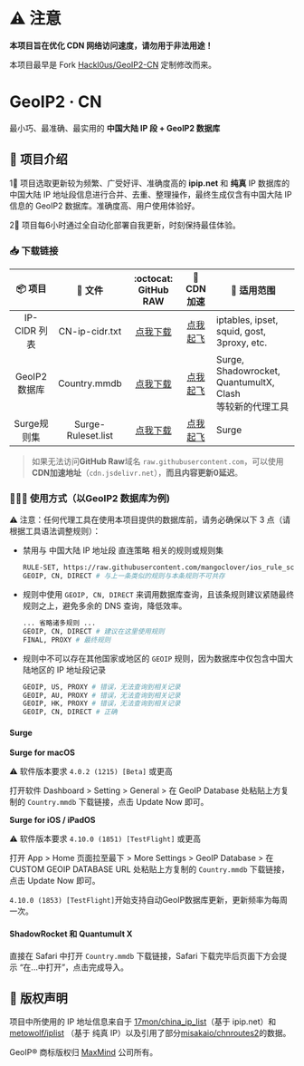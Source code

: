 # ⚠️ 注意

**本项目旨在优化 CDN 网络访问速度，请勿用于非法用途！**

本项目最早是 Fork [Hackl0us/GeoIP2-CN](https://github.com/Hackl0us/GeoIP2-CN) 定制修改而来。

# GeoIP2 · CN
最小巧、最准确、最实用的 **中国大陆 IP 段 + GeoIP2 数据库**

## 🥳 项目介绍
1⃣️ 项目选取更新较为频繁、广受好评、准确度高的 **ipip.net** 和 **纯真** IP 数据库的中国大陆 IP 地址段信息进行合并、去重、整理操作，最终生成仅含有中国大陆 IP 信息的 GeoIP2 数据库。准确度高、用户使用体验好。

2⃣️ 项目每6小时通过全自动化部署自我更新，时刻保持最佳体验。

### 📥 下载链接
| 📦 项目 | 📃 文件 | :octocat: GitHub RAW |  🚀 CDN 加速 | 🔧 适用范围
|  :--:  |  :--:  |     :--:     |     :--:    | ---- |
| IP-CIDR 列表 | CN-ip-cidr.txt | [点我下载](https://raw.githubusercontent.com/mangoclover/GeoIP2-CN/release/CN-ip-cidr.txt) |  [点我起飞](https://cdn.jsdelivr.net/gh/mangoclover/GeoIP2-CN@release/CN-ip-cidr.txt) | iptables, ipset, squid, gost, 3proxy, etc.  | 
| GeoIP2 数据库 | Country.mmdb | [点我下载](https://github.com/mangoclover/GeoIP2-CN/raw/release/Country.mmdb) |  [点我起飞](https://cdn.jsdelivr.net/gh/mangoclover/GeoIP2-CN@release/Country.mmdb) | Surge, Shadowrocket,<br>QuantumultX, Clash<br>等较新的代理工具|
| Surge规则集 | Surge-Ruleset.list | [点我下载](https://raw.githubusercontent.com/mangoclover/GeoIP2-CN/release/Surge-Ruleset.list) | [点我起飞](https://cdn.jsdelivr.net/gh/mangoclover/GeoIP2-CN@release/Surge-Ruleset.list) | Surge |

> 如果无法访问**GitHub Raw**域名 `raw.githubusercontent.com`，可以使用**CDN加速地址**（`cdn.jsdelivr.net`），**而且内容更新0延迟**。
### 🙋🏻‍♂️ 使用方式（以GeoIP2 数据库为例)

⚠️ 注意：任何代理工具在使用本项目提供的数据库前，请务必确保以下 3 点（请根据工具语法调整规则）：
* 禁用与 中国大陆 IP 地址段 直连策略 相关的规则或规则集
    ``` bash
    RULE-SET, https://raw.githubusercontent.com/mangoclover/ios_rule_script/master/rule/Surge/ChinaIPs/ChinaIPs.list, DIRECT # 务必禁用或删除
    GEOIP, CN, DIRECT # 与上一条类似的规则与本条规则不可共存
    ```

* 规则中使用 `GEOIP, CN, DIRECT` 来调用数据库查询，且该条规则建议紧随最终规则之上，避免多余的 DNS 查询，降低效率。
    ``` bash
    ... 省略诸多规则 ...
    GEOIP, CN, DIRECT # 建议在这里使用规则
    FINAL, PROXY # 最终规则
    ```

* 规则中不可以存在其他国家或地区的 `GEOIP` 规则，因为数据库中仅包含中国大陆地区的 IP 地址段记录
    ``` bash
    GEOIP, US, PROXY # 错误，无法查询到相关记录
    GEOIP, AU, PROXY # 错误，无法查询到相关记录
    GEOIP, HK, PROXY # 错误，无法查询到相关记录
    GEOIP, CN, DIRECT # 正确
    ```

#### Surge 

**Surge for macOS**

⚠️ 软件版本要求 `4.0.2 (1215) [Beta]` 或更高

打开软件 Dashboard > Setting > General > 在 GeoIP Database 处粘贴上方复制的 `Country.mmdb` 下载链接，点击 Update Now 即可。

**Surge for iOS / iPadOS** 

⚠️ 软件版本要求 `4.10.0 (1851) [TestFlight]` 或更高

打开 App > Home 页面拉至最下 > More Settings > GeoIP Database > 在 CUSTOM GEOIP DATABASE URL 处粘贴上方复制的 `Country.mmdb` 下载链接，点击 Update Now 即可。

`4.10.0 (1853) [TestFlight]`开始支持自动GeoIP数据库更新，更新频率为每周一次。

#### ShadowRocket 和 Quantumult X
直接在 Safari 中打开 `Country.mmdb` 下载链接，Safari 下载完毕后页面下方会提示 “在...中打开”，点击完成导入。


## 🏅 版权声明

项目中所使用的 IP 地址信息来自于 [17mon/china_ip_list](https://github.com/17mon/china_ip_list)（基于 ipip.net）和 [metowolf/iplist](https://github.com/metowolf/iplist) （基于 纯真 IP）以及引用了部分[misakaio/chnroutes2](https://github.com/misakaio/chnroutes2)的数据。

GeoIP® 商标版权归 [MaxMind](https://www.maxmind.com/) 公司所有。
